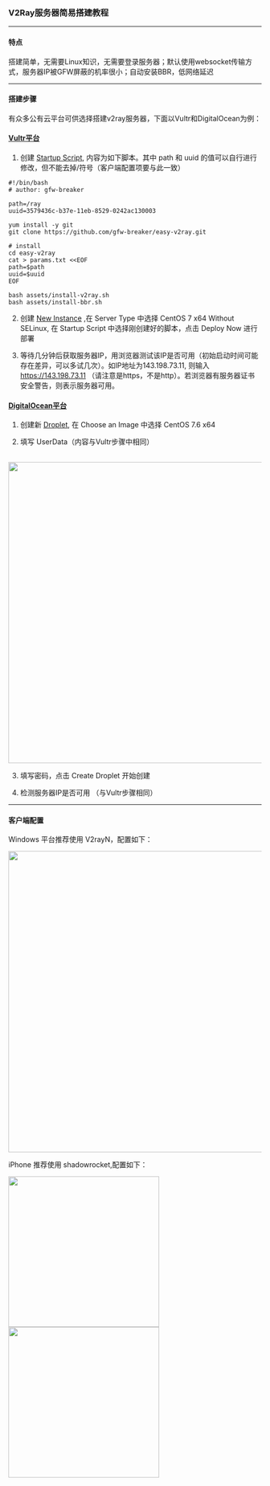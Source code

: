 ### V2Ray服务器简易搭建教程

---

#### 特点
搭建简单，无需要Linux知识，无需要登录服务器；默认使用websocket传输方式，服务器IP被GFW屏蔽的机率很小；自动安装BBR，低网络延迟

---

#### 搭建步骤

有众多公有云平台可供选择搭建v2ray服务器，下面以Vultr和DigitalOcean为例：

#### [Vultr平台](https://my.vultr.com/)

1. 创建 [Startup Script](https://my.vultr.com/startup/), 内容为如下脚本。其中 path 和 uuid 的值可以自行进行修改，但不能去掉/符号（客户端配置项要与此一致）

```
#!/bin/bash
# author: gfw-breaker

path=/ray
uuid=3579436c-b37e-11eb-8529-0242ac130003

yum install -y git
git clone https://github.com/gfw-breaker/easy-v2ray.git

# install 
cd easy-v2ray
cat > params.txt <<EOF
path=$path
uuid=$uuid
EOF

bash assets/install-v2ray.sh
bash assets/install-bbr.sh
```

2. 创建 [New Instance](https://my.vultr.com/deploy/) ,在 Server Type 中选择 CentOS 7 x64 Without SELinux, 在 Startup Script 中选择刚创建好的脚本，点击 Deploy Now 进行部署

3. 等待几分钟后获取服务器IP，用浏览器测试该IP是否可用（初始启动时间可能存在差异，可以多试几次）。如IP地址为143.198.73.11, 则输入 https://143.198.73.11 （请注意是https，不是http）。若浏览器有服务器证书安全警告，则表示服务器可用。

#### [DigitalOcean平台](https://cloud.digitalocean.com/)

1. 创建新 [Droplet](https://cloud.digitalocean.com/droplets/new), 在 Choose an Image 中选择 CentOS 7.6 x64

2. 填写 UserData（内容与Vultr步骤中相同）

&nbsp;&nbsp; <img src="http://gfw-breaker.win/videos/imgs/easy-v2ray/droplet-userData.png" width="600px"/>

3. 填写密码，点击 Create Droplet 开始创建

4. 检测服务器IP是否可用 （与Vultr步骤相同）

---

#### 客户端配置

Windows 平台推荐使用 V2rayN，配置如下：

<img src="http://gfw-breaker.win/videos/imgs/easy-v2ray/v2rayN.png" width="600px"/>

iPhone 推荐使用 shadowrocket,配置如下：

<img src="http://gfw-breaker.win/videos/imgs/easy-v2ray/rocket1.PNG" width="300px"/> <img src="http://gfw-breaker.win/videos/imgs/easy-v2ray/rocket2.PNG" width="300px"/>
